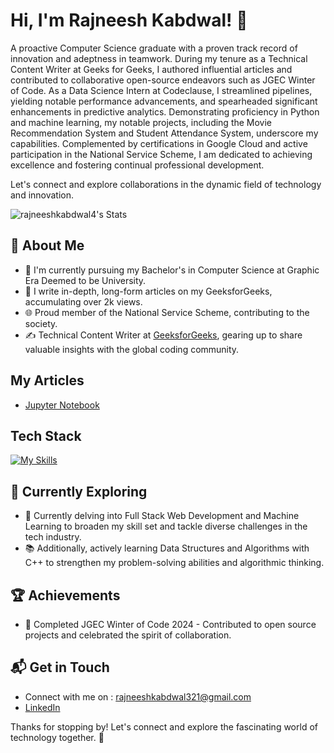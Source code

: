 # Hi, I'm Rajneesh Kabdwal! 👋

A proactive Computer Science graduate with a proven track record of innovation and adeptness in teamwork. During my tenure as a Technical Content Writer at Geeks for Geeks, I authored influential articles and contributed to collaborative open-source endeavors such as JGEC Winter of Code. As a Data Science Intern at Codeclause, I streamlined pipelines, yielding notable performance advancements, and spearheaded significant enhancements in predictive analytics. Demonstrating proficiency in Python and machine learning, my notable projects, including the Movie Recommendation System and Student Attendance System, underscore my capabilities. Complemented by certifications in Google Cloud and active participation in the National Service Scheme, I am dedicated to achieving excellence and fostering continual professional development.

Let's connect and explore collaborations in the dynamic field of technology and innovation.

![rajneeshkabdwal4's Stats](https://github-readme-stats.vercel.app/api?username=rajneeshkabdwal4&theme=vue-dark&show_icons=true&hide_border=true&count_private=true)

## 🚀 About Me

- 🔭 I'm currently pursuing my Bachelor's in Computer Science at Graphic Era Deemed to be University.
- 📝 I write in-depth, long-form articles on my GeeksforGeeks, accumulating over 2k views.
- 🌐 Proud member of the National Service Scheme, contributing to the society.
- ✍️ Technical Content Writer at [GeeksforGeeks](https://www.geeksforgeeks.org/), gearing up to share valuable insights with the global coding community.

## My Articles
- [Jupyter Notebook](https://www.geeksforgeeks.org/jupyter-notebook/)


## Tech Stack
[![My Skills](https://skillicons.dev/icons?i=js,html,css,cpp,c,anaconda,dart,discord,flutter,git,tensorflow)](https://skillicons.dev)

## 🌱 Currently Exploring

- 🚀 Currently delving into Full Stack Web Development and Machine Learning to broaden my skill set and tackle diverse challenges in the tech industry.
- 📚 Additionally, actively learning Data Structures and Algorithms with C++ to strengthen my problem-solving abilities and algorithmic thinking.

 ## 🏆 Achievements

- 🌟 Completed JGEC Winter of Code 2024 - Contributed to open source projects and celebrated the spirit of collaboration.


## 📬 Get in Touch

- Connect with me on : rajneeshkabdwal321@gmail.com
- [LinkedIn](https://www.linkedin.com/in/rajneeshkabdwal/)

Thanks for stopping by! Let's connect and explore the fascinating world of technology together. 🚀


